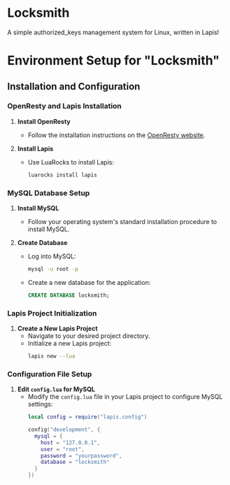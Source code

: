 # Locksmith
A simple authorized_keys management system for Linux, written in Lapis!

# Environment Setup for "Locksmith"

## Installation and Configuration

### OpenResty and Lapis Installation

1. **Install OpenResty**
   - Follow the installation instructions on the [OpenResty website](https://openresty.org/en/installation.html).

2. **Install Lapis**
   - Use LuaRocks to install Lapis:
     ```bash
     luarocks install lapis
     ```

### MySQL Database Setup

1. **Install MySQL**
   - Follow your operating system's standard installation procedure to install MySQL.

2. **Create Database**
   - Log into MySQL:
     ```bash
     mysql -u root -p
     ```
   - Create a new database for the application:
     ```sql
     CREATE DATABASE locksmith;
     ```

### Lapis Project Initialization

1. **Create a New Lapis Project**
   - Navigate to your desired project directory.
   - Initialize a new Lapis project:
     ```bash
     lapis new --lua
     ```

### Configuration File Setup

1. **Edit `config.lua` for MySQL**
   - Modify the `config.lua` file in your Lapis project to configure MySQL settings:
     ```lua
     local config = require("lapis.config")

     config("development", {
       mysql = {
         host = "127.0.0.1",
         user = "root",
         password = "yourpassword",
         database = "locksmith"
       }
     })
     ```
